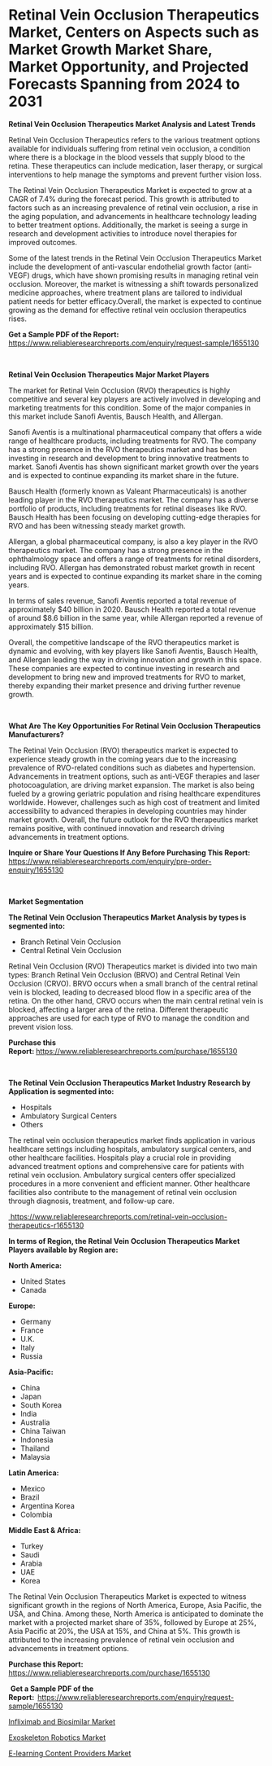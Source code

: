 <p><h1>Retinal Vein Occlusion Therapeutics Market, Centers on Aspects such as Market Growth Market Share, Market Opportunity, and Projected Forecasts Spanning from 2024 to 2031</h1></p><p><strong>Retinal Vein Occlusion Therapeutics Market Analysis and Latest Trends</strong></p>
<p><p>Retinal Vein Occlusion Therapeutics refers to the various treatment options available for individuals suffering from retinal vein occlusion, a condition where there is a blockage in the blood vessels that supply blood to the retina. These therapeutics can include medication, laser therapy, or surgical interventions to help manage the symptoms and prevent further vision loss.</p><p>The Retinal Vein Occlusion Therapeutics Market is expected to grow at a CAGR of 7.4% during the forecast period. This growth is attributed to factors such as an increasing prevalence of retinal vein occlusion, a rise in the aging population, and advancements in healthcare technology leading to better treatment options. Additionally, the market is seeing a surge in research and development activities to introduce novel therapies for improved outcomes.</p><p>Some of the latest trends in the Retinal Vein Occlusion Therapeutics Market include the development of anti-vascular endothelial growth factor (anti-VEGF) drugs, which have shown promising results in managing retinal vein occlusion. Moreover, the market is witnessing a shift towards personalized medicine approaches, where treatment plans are tailored to individual patient needs for better efficacy.Overall, the market is expected to continue growing as the demand for effective retinal vein occlusion therapeutics rises.</p></p>
<p><strong>Get a Sample PDF of the Report:&nbsp;</strong> <a href="https://www.reliableresearchreports.com/enquiry/request-sample/1655130">https://www.reliableresearchreports.com/enquiry/request-sample/1655130</a></p>
<p>&nbsp;</p>
<p><strong>Retinal Vein Occlusion Therapeutics Major Market Players</strong></p>
<p><p>The market for Retinal Vein Occlusion (RVO) therapeutics is highly competitive and several key players are actively involved in developing and marketing treatments for this condition. Some of the major companies in this market include Sanofi Aventis, Bausch Health, and Allergan.</p><p>Sanofi Aventis is a multinational pharmaceutical company that offers a wide range of healthcare products, including treatments for RVO. The company has a strong presence in the RVO therapeutics market and has been investing in research and development to bring innovative treatments to market. Sanofi Aventis has shown significant market growth over the years and is expected to continue expanding its market share in the future.</p><p>Bausch Health (formerly known as Valeant Pharmaceuticals) is another leading player in the RVO therapeutics market. The company has a diverse portfolio of products, including treatments for retinal diseases like RVO. Bausch Health has been focusing on developing cutting-edge therapies for RVO and has been witnessing steady market growth.</p><p>Allergan, a global pharmaceutical company, is also a key player in the RVO therapeutics market. The company has a strong presence in the ophthalmology space and offers a range of treatments for retinal disorders, including RVO. Allergan has demonstrated robust market growth in recent years and is expected to continue expanding its market share in the coming years.</p><p>In terms of sales revenue, Sanofi Aventis reported a total revenue of approximately $40 billion in 2020. Bausch Health reported a total revenue of around $8.6 billion in the same year, while Allergan reported a revenue of approximately $15 billion.</p><p>Overall, the competitive landscape of the RVO therapeutics market is dynamic and evolving, with key players like Sanofi Aventis, Bausch Health, and Allergan leading the way in driving innovation and growth in this space. These companies are expected to continue investing in research and development to bring new and improved treatments for RVO to market, thereby expanding their market presence and driving further revenue growth.</p></p>
<p>&nbsp;</p>
<p><strong>What Are The Key Opportunities For Retinal Vein Occlusion Therapeutics Manufacturers?</strong></p>
<p><p>The Retinal Vein Occlusion (RVO) therapeutics market is expected to experience steady growth in the coming years due to the increasing prevalence of RVO-related conditions such as diabetes and hypertension. Advancements in treatment options, such as anti-VEGF therapies and laser photocoagulation, are driving market expansion. The market is also being fueled by a growing geriatric population and rising healthcare expenditures worldwide. However, challenges such as high cost of treatment and limited accessibility to advanced therapies in developing countries may hinder market growth. Overall, the future outlook for the RVO therapeutics market remains positive, with continued innovation and research driving advancements in treatment options.</p></p>
<p><strong>Inquire or Share Your Questions If Any Before Purchasing This Report:</strong> <a href="https://www.reliableresearchreports.com/enquiry/pre-order-enquiry/1655130">https://www.reliableresearchreports.com/enquiry/pre-order-enquiry/1655130</a></p>
<p>&nbsp;</p>
<p><strong>Market Segmentation</strong></p>
<p><strong>The Retinal Vein Occlusion Therapeutics Market Analysis by types is segmented into:</strong></p>
<p><ul><li>Branch Retinal Vein Occlusion</li><li>Central Retinal Vein Occlusion</li></ul></p>
<p><p>Retinal Vein Occlusion (RVO) Therapeutics market is divided into two main types: Branch Retinal Vein Occlusion (BRVO) and Central Retinal Vein Occlusion (CRVO). BRVO occurs when a small branch of the central retinal vein is blocked, leading to decreased blood flow in a specific area of the retina. On the other hand, CRVO occurs when the main central retinal vein is blocked, affecting a larger area of the retina. Different therapeutic approaches are used for each type of RVO to manage the condition and prevent vision loss.</p></p>
<p><strong>Purchase this Report:&nbsp;</strong><a href="https://www.reliableresearchreports.com/purchase/1655130">https://www.reliableresearchreports.com/purchase/1655130</a></p>
<p>&nbsp;</p>
<p><strong>The Retinal Vein Occlusion Therapeutics Market Industry Research by Application is segmented into:</strong></p>
<p><ul><li>Hospitals</li><li>Ambulatory Surgical Centers</li><li>Others</li></ul></p>
<p><p>The retinal vein occlusion therapeutics market finds application in various healthcare settings including hospitals, ambulatory surgical centers, and other healthcare facilities. Hospitals play a crucial role in providing advanced treatment options and comprehensive care for patients with retinal vein occlusion. Ambulatory surgical centers offer specialized procedures in a more convenient and efficient manner. Other healthcare facilities also contribute to the management of retinal vein occlusion through diagnosis, treatment, and follow-up care.</p></p>
<p><a href="https://www.reliableresearchreports.com/retinal-vein-occlusion-therapeutics-r1655130">&nbsp;https://www.reliableresearchreports.com/retinal-vein-occlusion-therapeutics-r1655130</a></p>
<p><strong>In terms of Region, the Retinal Vein Occlusion Therapeutics Market Players available by Region are:</strong></p>
<p>
    <p> <strong> North America: </strong>
        <ul>
            <li>United States</li>
            <li>Canada</li>
        </ul>
        </p> 
    <p> <strong> Europe: </strong>
        <ul>
            <li>Germany</li>
            <li>France</li>
            <li>U.K.</li>
            <li>Italy</li>
            <li>Russia</li>
        </ul>
        </p> 
    <p> <strong> Asia-Pacific: </strong>
        <ul>
            <li>China</li>
            <li>Japan</li>
            <li>South Korea</li>
            <li>India</li>
            <li>Australia</li>
            <li>China Taiwan</li>
            <li>Indonesia</li>
            <li>Thailand</li>
            <li>Malaysia</li>
        </ul>
        </p> 
    <p> <strong> Latin America: </strong>
        <ul>
            <li>Mexico</li>
            <li>Brazil</li>
            <li>Argentina Korea</li>
            <li>Colombia</li>
        </ul>
        </p> 
    <p> <strong> Middle East & Africa: </strong>
        <ul>
            <li>Turkey</li>
            <li>Saudi</li>
            <li>Arabia</li>
            <li>UAE</li>
            <li>Korea</li>
        </ul>
    </p>
    </p>
<p><p>The Retinal Vein Occlusion Therapeutics Market is expected to witness significant growth in the regions of North America, Europe, Asia Pacific, the USA, and China. Among these, North America is anticipated to dominate the market with a projected market share of 35%, followed by Europe at 25%, Asia Pacific at 20%, the USA at 15%, and China at 5%. This growth is attributed to the increasing prevalence of retinal vein occlusion and advancements in treatment options.</p></p>
<p><strong>Purchase this Report: </strong><a href="https://www.reliableresearchreports.com/purchase/1655130">https://www.reliableresearchreports.com/purchase/1655130</a></p>
<p>&nbsp;<strong>Get a Sample PDF of the Report:&nbsp;&nbsp;</strong><a href="https://www.reliableresearchreports.com/enquiry/request-sample/1655130">https://www.reliableresearchreports.com/enquiry/request-sample/1655130</a></p>
<p><strong></strong></p>
<p><p><a href="https://www.linkedin.com/pulse/evaluating-global-infliximab-biosimilar-market-trends-growth-fy32e?trackingId=VyWUDi1k%2BDacdE4HrMlAGA%3D%3D">Infliximab and Biosimilar Market</a></p><p><a href="https://www.linkedin.com/pulse/exoskeleton-robotics-market-global-regional-analysis-focus-xv7he?trackingId=TCR%2Bmss3YdqRwQ8LivFgMQ%3D%3D">Exoskeleton Robotics Market</a></p><p><a href="https://www.linkedin.com/pulse/e-learning-content-providers-market-forecasts-trends-impact-ivqoe?trackingId=C%2F8%2FTB%2BLPmIfzxr9LNyXig%3D%3D">E-learning Content Providers Market</a></p></p>